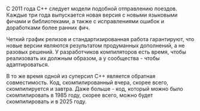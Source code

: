 С 2011 года C++ следует модели подобной отправлению поездов. Каждые три года выпускается новая версия с новыми языковыми фичами и библиотеками, а также с исправлениями ошибок и доработками более ранних фич.

Четкий график релизов и стандартизированная работа гарантируют, что новые версии являются результатом продуманных дополнений, а не разовых решений. У разработчиков компиляторов есть время, чтобы реализовать их должным образом, а у сообщества - чтобы адаптироваться.

В то же время одной из суперсил C++ является обратная совместимость. Код, скомпилированный вчера, скорее всего, скомпилируется и завтра. Даже больше - код, который можно было скомпилировать в 1985 году, скорее всего, можно будет скомпилировать и в 2025 году.
